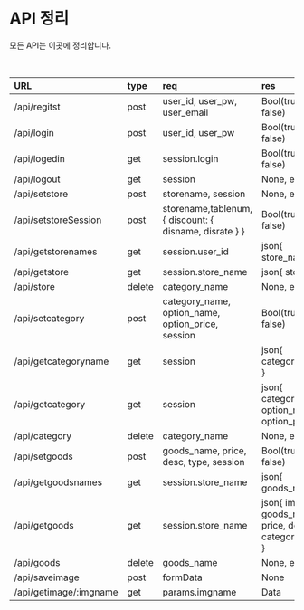 # API 정리
모든 API는 이곳에 정리합니다.

<br>

|URL                 |type      |req                                                   |res                             |value                           |Exception         |
|:-------------------|:---------|:-----------------------------------------------------|:-------------------------------|:-------------------------------|:-----------------|
|/api/regitst        |post      |user_id, user_pw, user_email                          |Bool(true, false)               |true, false                     ||
|/api/login          |post      |user_id, user_pw                                      |Bool(true, false)               |true, false                     ||
|/api/logedin        |get       |session.login                                         |Bool(true, false)               |true, false                     ||
|/api/logout         |get       |session                                               |None, error                     |None, error                     ||
|/api/setstore       |post      |storename, session                                    |None, error                     |None, error                     ||
|/api/setstoreSession|post      |storename,tablenum,{ discount: { disname, disrate } } |Bool(true, false)               |true, false                     ||
|/api/getstorenames  |get       |session.user_id                                       |json{ store_name }              |store_name data                 ||
|/api/getstore       |get       |session.store_name                                    |json{ store }                   |store data                      ||
|/api/store          |delete    |category_name                                         |None, error                     |None, error                     ||
|/api/setcategory    |post      |category_name, option_name, option_price, session     |Bool(true, false)               |true, false                     ||
|/api/getcategoryname|get       |session                                               |json{ category_name }           |category_name                   ||
|/api/getcategory    |get       |session                       |json{ category_name, option_name, option_price }|category_name, option_name, option_price||
|/api/category       |delete    |category_name                                         |None, error                     |None, error                     ||
|/api/setgoods       |post      |goods_name, price, desc, type, session                |Bool(true, false)               |true, false                     ||
|/api/getgoodsnames  |get       |session.store_name                                    |json{ goods_name }              |goods_name                      ||
|/api/getgoods       |get       |session.store_name            |json{ img_url, goods_name, price, desc, category_name }|img_url, goods_name, price, desc, category_name||
|/api/goods          |delete    |goods_name                                            |None, error                     |None, error                     ||
|/api/saveimage      |post      |formData                                              |None                            |None                            ||
|/api/getimage/:imgname|get     |params.imgname                                        |Data                            |Data                            ||



